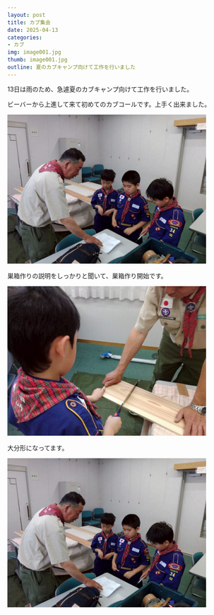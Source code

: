 ```yaml
---
layout: post
title: カブ集会
date: 2025-04-13
categories:
- カブ
img: image001.jpg
thumb: image001.jpg
outline: 夏のカブキャンプ向けて工作を行いました
---
```


13日は雨のため、急遽夏のカブキャンプ向けて工作を行いました。

ビーバーから上進して来て初めてのカブコールです。上手く出来ました。

<img src="/assets/img/blog/2025-04-13-カブ集会/image003.jpg" width="450px">

<br>

巣箱作りの説明をしっかりと聞いて、巣箱作り開始です。

<img src="/assets/img/blog/2025-04-13-カブ集会/image002.jpg" width="450px">

<br>

大分形になってます。

<img src="/assets/img/blog/2025-04-13-カブ集会/image003.jpg" width="450px">
